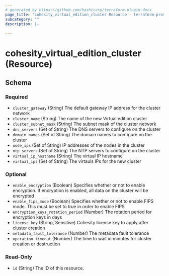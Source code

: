 ```yaml
---
# generated by https://github.com/hashicorp/terraform-plugin-docs
page_title: "cohesity_virtual_edition_cluster Resource - terraform-provider-cohesity"
subcategory: ""
description: |-
  
---
```


# cohesity_virtual_edition_cluster (Resource)





<!-- schema generated by tfplugindocs -->
## Schema

### Required

- `cluster_gateway` (String) The default gateway IP address for the cluster network
- `cluster_name` (String) The name of the new Virtual edition cluster
- `cluster_subnet_mask` (String) The subnet mask of the cluster network
- `dns_servers` (Set of String) The DNS servers to configure on the cluster
- `domain_names` (Set of String) The domain names to configure on the cluster
- `node_ips` (Set of String) IP addresses of the nodes in the cluster
- `ntp_servers` (Set of String) The NTP servers to configure on the cluster
- `virtual_ip_hostname` (String) The virtual IP hostname
- `virtual_ips` (Set of String) The virtauls IPs for the new cluster

### Optional

- `enable_encryption` (Boolean) Specifies whether or not to enable encryption.
				 If encryption is enabled, all data on the cluster will be encrypted
- `enable_fips_mode` (Boolean) Specifies whether or not to enable FIPS mode.
				 This must be set to true in order to enable FIPS
- `encryption_keys_rotation_period` (Number) The rotation period for encryption keys in days
- `license_key` (String, Sensitive) Cohesity license key to apply after cluster creation
- `metadata_fault_tolerance` (Number) The metadata fault tolerance
- `operation_timeout` (Number) The time to wait in minutes for cluster creation or destruction

### Read-Only

- `id` (String) The ID of this resource.
